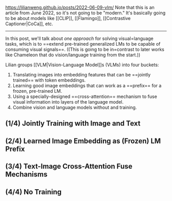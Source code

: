 https://lilianweng.github.io/posts/2022-06-09-vlm/
Note that this is an article from June 2022, so it's not going to be "modern." It's basically going to be about models like [[CLIP]], [[Flamingo]], [[Contrastive Captioner|CoCa]], etc.

---

In this post, we'll talk about *one approach* for solving visual=language tasks, which is to ==extend pre-trained generalized LMs to be capable of consuming visual signals==. ((This is going to be in=contrast to later works like Chameleon that do vision/language training from the start.))

Lilian groups [[VLM|Vision-Language Model]]s (VLMs) into four buckets:
1. Translating images into embedding features that can be ==jointly trained== with token embeddings.
2. Learning good image embeddings that can work as a ==prefix== for a frozen, pre-trained LM.
3. Using a specially-designed ==cross-attention== mechanism to fuse visual information into layers of the language model.
4. Combine vision and language models without and training.

## (1/4) Jointly Training with Image and Text



## (2/4) Learned Image Embedding as (Frozen) LM Prefix



## (3/4) Text-Image Cross-Attention Fuse Mechanisms


## (4/4) No Training
